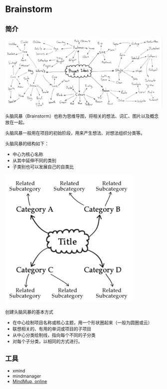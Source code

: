 # Brainstorm

## 简介

![mind map](images/2020-03-31-18-09-35.png)

头脑风暴（Brainstorm）也称为思维导图，将相关的想法、词汇、图片以及概念放在一起。

头脑风暴一般用在项目的初始阶段，用来产生想法、对想法组织分类等。

头脑风暴的结构如下：

- 中心为核心名称
- 从其中延伸不同的类别
- 子类别也可以发展自己的自类比

![brainstorm](images/2020-03-31-18-14-29.png)

创建头脑风暴的基本方式

- 在中心绘制项目名称或核心主题，用一个形状圈起来（一般为圆圈或云）
- 联想相关的、有用的单词或项目的子项目
- 从中心分类绘制线，指向每个不同的子分类
- 对每个子分类，以相同的方式进行。

## 工具

- xmind
- mindmanager
- [MindMup, online](https://www.mindmup.com/)